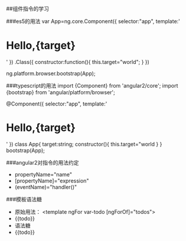 ##组件指令的学习

###es5的用法
var App=ng.core.Component({
    selector:"app",
    template:'<h1>Hello,{target}</h1>'
})
.Class({
    constructor:function(){
       this.target="world";
    }
})

ng.platform.browser.bootstrap(App);

###typescript的用法
import {Component} from 'angular2/core';
import {bootstrap} from 'angular/platform/browser';

@Component({
    selector:"app",
    template:'<h1>Hello,{target}</h1>'
})
class App{
    target:string;
    constructor(){
      this.target="world
    }
}
bootstrap(App);

###angular2对指令的用法约定
+ propertyName="name"
+ [propertyName]="expression"
+ (eventName)="handler()"

###模板语法糖
+ 原始用法：
   <template ngFor var-todo [ngForOf]="todos">
       <li>{{todo}}</li>
   </template>
+  语法糖
   <li *ngFor="#todo of todos">{{todo}}</li>
   